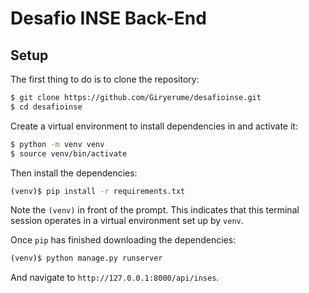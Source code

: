 # Desafio INSE Back-End

## Setup

The first thing to do is to clone the repository:

```sh
$ git clone https://github.com/Giryerume/desafioinse.git
$ cd desafioinse
```

Create a virtual environment to install dependencies in and activate it:

```sh
$ python -m venv venv
$ source venv/bin/activate
```

Then install the dependencies:

```sh
(venv)$ pip install -r requirements.txt
```
Note the `(venv)` in front of the prompt. This indicates that this terminal
session operates in a virtual environment set up by `venv`.

Once `pip` has finished downloading the dependencies:
```sh
(venv)$ python manage.py runserver
```
And navigate to `http://127.0.0.1:8000/api/inses`.
